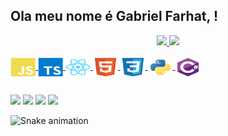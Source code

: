 ## Ola meu nome é Gabriel Farhat, !
<div align="center">
  <a href="https://github.com/Follzer">
  <img height="162em" src="https://github-readme-stats.vercel.app/api?username=gabrielthors&show_icons=true&theme=dracula&include_all_commits=true&count_private=true"/>
  <img height="162em" src="https://github-readme-stats.vercel.app/api/top-langs/?username=gabrielthors&layout=compact&langs_count=7&theme=dracula"/>
</div>
<div style="display: inline_block"><br>
  <img align="center" alt="Js" height="30" width="40" src="https://raw.githubusercontent.com/devicons/devicon/master/icons/javascript/javascript-plain.svg">
  <img align="center" alt="Ts" height="30" width="40" src="https://raw.githubusercontent.com/devicons/devicon/master/icons/typescript/typescript-plain.svg">
  <img align="center" alt="React" height="30" width="40" src="https://raw.githubusercontent.com/devicons/devicon/master/icons/react/react-original.svg">
  <img align="center" alt="HTML" height="30" width="40" src="https://raw.githubusercontent.com/devicons/devicon/master/icons/html5/html5-original.svg">
  <img align="center" alt="CSS" height="30" width="40" src="https://raw.githubusercontent.com/devicons/devicon/master/icons/css3/css3-original.svg">
  <img align="center" alt="Python" height="30" width="40" src="https://raw.githubusercontent.com/devicons/devicon/master/icons/python/python-original.svg">
  <img align="center" alt="Csharp" height="30" width="40" src="https://raw.githubusercontent.com/devicons/devicon/master/icons/csharp/csharp-original.svg">
</div>
  
  ##
 
<div> 
   <a href="https://www.instagram.com/gabrielfarhat_/" target="_blank"><img src="https://img.shields.io/badge/-Instagram-%23E4405F?style=for-the-badge&logo=instagram&logoColor=white" target="_blank"></a>
  <a href = "mailto:thorsgabriel@gmail.com" target="_blank"><img src="https://img.shields.io/badge/-Gmail-%23333?style=for-the-badge&logo=gmail&logoColor=white" ></a>
<a href="https://www.linkedin.com/in/gabrielfarhat/" target="_blank"><img src="https://img.shields.io/badge/-LinkedIn-%230077B5?style=for-the-badge&logo=linkedin&logoColor=white" target="_blank"></a> 
<a href="https://www.tiktok.com/@follzeer" target="_blank"><img src="	https://img.shields.io/badge/TikTok-000000?style=for-the-badge&logo=tiktok&logoColor=white" target="_blank"></a> 
</div>

![Snake animation](https://github.com/gabrielthors/gabrielthors/blob/output/github-contribution-grid-snake.svg)
 
